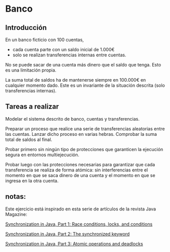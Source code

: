# Banco

## Introducción

En un banco ficticio con 100 cuentas,
- cada cuenta parte con un saldo inicial de 1.000€
- solo se realizan transferencias internas entre cuentas.

No se puede sacar de una cuenta más dinero que el saldo que tenga. Esto es una limitación propia.

La suma total de saldos ha de mantenerse siempre en 100.000€ en cualquier momento dado. Este es un invariante de la situación descrita (solo transferencias internas).

## Tareas a realizar

Modelar el sistema descrito de banco, cuentas y transferencias.

Preparar un proceso que realice una serie de transferencias aleatorias entre las cuentas. Lanzar dicho proceso en varias hebras. Comprobar la suma total de saldos al final.

Probar primero sin ningún tipo de protecciones que garanticen la ejecución segura en entornos multiejecución.

Probar luego con las protecciones necesarias para garantizar que cada transferencia se realiza de forma atómica: sin interferencias entre el momento en que se saca dinero de una cuenta y el momento en que se ingresa en la otra cuenta.


## notas:

Este ejercicio está inspirado en esta serie de artículos de la revista Java Magazine:

[Synchronization in Java, Part 1: Race conditions, locks, and conditions](https://blogs.oracle.com/javamagazine/post/java-thread-synchronization-raceconditions-locks-conditions?source=:em:nw:mt::::RC_WWMK200429P00043C0058:NSL400235314)

[Synchronization in Java, Part 2: The synchronized keyword](https://blogs.oracle.com/javamagazine/post/java-thread-synchronization-synchronized-blocks-adhoc-locks?source=:em:nw:mt::::RC_WWMK200429P00043C0058:NSL400235314)

[Synchronization in Java, Part 3: Atomic operations and deadlocks](https://blogs.oracle.com/javamagazine/post/java-thread-synchronization-volatile-final-atomic-deadlocks)